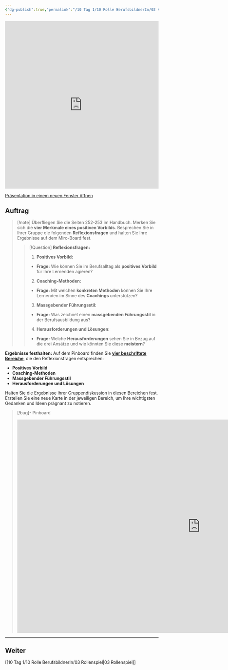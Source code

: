 ```yaml
---
{"dg-publish":true,"permalink":"/10 Tag 1/10 Rolle BerufsbildnerIn/02 Vorbilder und Coaches für den Lernerfolg/"}
---
```


<iframe src="https://aburossi.github.io/prezi/BBK/rolle_berufsbildnerin/#/" style="border:0px #ffffff none;" name="myiFrame" scrolling="no" frameborder="1" marginheight="0px" marginwidth="0px" height="550px" width="100%" allowfullscreen></iframe>

[Präsentation in einem neuen Fenster öffnen](https://aburossi.github.io/prezi/BBK/rolle_berufsbildnerin)

## Auftrag

>[!note] Überfliegen Sie die Seiten 252-253 im Handbuch. Merken Sie sich die **vier Merkmale eines positiven Vorbilds**. Besprechen Sie in Ihrer Gruppe die folgenden **Reflexionsfragen** und halten Sie Ihre Ergebnisse auf dem Miro-Board fest.
> 
> > [!Question] **Reflexionsfragen:**
> > 
> > 1. **Positives Vorbild:**
> > 
> > - **Frage:** Wie können Sie im Berufsalltag als **positives Vorbild** für Ihre Lernenden agieren?
> >     
> > 
> > 2. **Coaching-Methoden:**
> > 
> > - **Frage:** Mit welchen **konkreten Methoden** können Sie Ihre Lernenden im Sinne des **Coachings** unterstützen?
> >     
> > 
> > 3. **Massgebender Führungsstil:**
> > 
> > - **Frage:** Was zeichnet einen **massgebenden Führungsstil** in der Berufsausbildung aus?
> >     
> > 
> > 4. **Herausforderungen und Lösungen:**
> > 
> > - **Frage:** Welche **Herausforderungen** sehen Sie in Bezug auf die drei Ansätze und wie könnten Sie diese **meistern**?

**Ergebnisse festhalten:** Auf dem Pinboard finden Sie **[vier beschriftete Bereiche](https://tools.fobizz.com/pinboard/public_boards/d08684f4-97a1-4bce-9c79-772c0b01a871?token=919642dc5532154ffb797cf06da1c76b)**, die den Reflexionsfragen entsprechen:

- **Positives Vorbild**
- **Coaching-Methoden**
- **Massgebender Führungsstil**
- **Herausforderungen und Lösungen**

Halten Sie die Ergebnisse Ihrer Gruppendiskussion in diesen Bereichen fest. Erstellen Sie eine neue Karte in der jeweiligen Bereich, um Ihre wichtigsten Gedanken und Ideen prägnant zu notieren.

>[!bug]- Pinboard
><iframe src="https://tools.fobizz.com/pinboard/public_boards/d08684f4-97a1-4bce-9c79-772c0b01a871?token=919642dc5532154ffb797cf06da1c76b" style="border:0px #ffffff none;" name="myiFrame" scrolling="no" frameborder="1" marginheight="0px" marginwidth="0px" height="700px" width="1200px" allowfullscreen></iframe>

---
## Weiter
[[10 Tag 1/10 Rolle BerufsbildnerIn/03 Rollenspiel\|03 Rollenspiel]]
